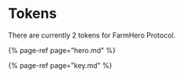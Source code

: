 # Tokens

There are currently 2 tokens for FarmHero Protocol.

{% page-ref page="hero.md" %}

{% page-ref page="key.md" %}



